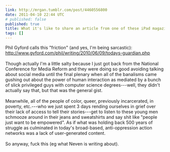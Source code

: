 ```yaml
---
link: http://mrgan.tumblr.com/post/4460556800
date: 2011-04-10 22:44 UTC
# published: false
published: true
title: What it's like to share an article from one of these iPad magazines
tags: []
---
```


Phil Gyford calls this "friction" (and yes, I'm being sarcastic):<br><a href="http://www.gyford.com/phil/writing/2010/06/09/todays-guardian.php">http://www.gyford.com/phil/writing/2010/06/09/todays-guardian.php</a><br><br>Though actually I'm a little salty because I just got back from the National Conference for Media Reform and they were doing so good avoiding talking about social media until the final plenary when all of the banalisms came gushing out about the power of human interaction as mediated by a bunch of slick privileged guys with computer science degrees---well, they didn't actually say that, but that was the general gist. <br><br>Meanwhile, all of the people of color, queer, previously incarcerated, in poverty, etc.---who we just spent 3 days rending ourselves in grief over their lack of access to tell their stories---get to listen to these young men schmooze around in their jeans and sweatshirts and say shit like "people just want to be empowered". As if what was holding back 500 years of struggle as culminated in today's broad-based, anti-oppression action networks was a lack of user-generated content.<br><br>So anyway, fuck this (eg what Neven is writing about).
